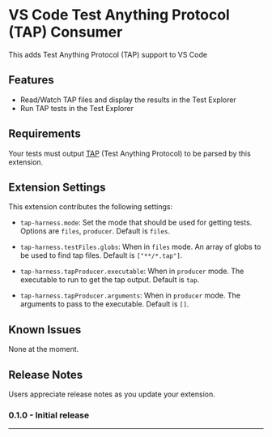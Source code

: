 # VS Code Test Anything Protocol (TAP) Consumer

This adds Test Anything Protocol (TAP) support to VS Code

## Features

- Read/Watch TAP files and display the results in the Test Explorer
- Run TAP tests in the Test Explorer

## Requirements

Your tests must output [TAP](https://testanything.org/) (Test Anything Protocol) to be parsed by this extension.

## Extension Settings

This extension contributes the following settings:

* `tap-harness.mode`: Set the mode that should be used for getting tests. Options are `files`, `producer`. Default is `files`.
* `tap-harness.testFiles.globs`: When in `files` mode. An array of globs to be used to find tap files. Default is `["**/*.tap"]`.

* `tap-harness.tapProducer.executable`: When in `producer` mode. The executable to run to get the tap output. Default is `tap`.

* `tap-harness.tapProducer.arguments`: When in `producer` mode. The arguments to pass to the executable. Default is `[]`.

## Known Issues

None at the moment.

## Release Notes

Users appreciate release notes as you update your extension.

### 0.1.0 - Initial release

---
